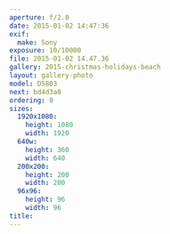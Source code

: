 ```yaml
---
aperture: f/2.0
date: 2015-01-02 14:47:36
exif:
  make: Sony
exposure: 10/10000
file: 2015-01-02 14.47.36
gallery: 2015-christmas-holidays-beach
layout: gallery-photo
model: D5803
next: bd4d3a0
ordering: 0
sizes:
  1920x1080:
    height: 1080
    width: 1920
  640w:
    height: 360
    width: 640
  200x200:
    height: 200
    width: 200
  96x96:
    height: 96
    width: 96
title: 
---
```

